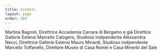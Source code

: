 ```yaml
---
title: Crediti
layout: page
order: 503
---
```



Martina Bagnoli, Direttrice Accademia Carrara di Bergamo e già Direttice Gallerie Estensi
Marcello Calogero, Studioso indipendente
Alessandra Necci, Direttrice Gallerie Estensi 
Mauro Minardi, Studioso indipendente
Marcello Toffanello, Direttore Museo di Casa Romei e Casa Minerbi del Sale
